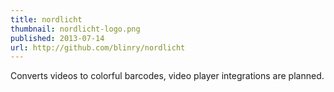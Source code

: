 ```yaml
---
title: nordlicht
thumbnail: nordlicht-logo.png
published: 2013-07-14
url: http://github.com/blinry/nordlicht
---
```


Converts videos to colorful barcodes, video player integrations are planned.
